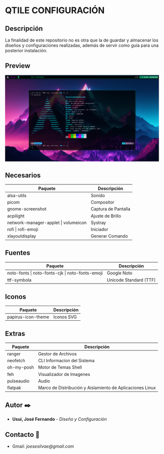 # QTILE CONFIGURACIÓN

## Descripción
La finalidad de este repositorio no es otra que la de guardar y almacenar los diseños y configuraciones realizadas, además de servir como guía para una posterior instalación.

## Preview
![preview](qtile/img/preview.png)

## Necesarios
| Paquete | Descripción |
|---|---|
| alsa-utils | Sonido |
| picom | Compositor |
| gnome-screenshot | Captura de Pantalla |
| acpilight | Ajuste de Brillo |
| network-manager-applet \| volumeicon | Systray |
| rofi \| rofi-emoji | Iniciador |
| xlayoutdisplay | Generar Comando |

## Fuentes
| Paquete | Descripción |
|---|---|
| noto-fonts \| noto-fonts-cjk \| noto-fonts-emoji | Google Noto |
| ttf-symbola | Unicode Standard (TTF) |

## Iconos
| Paquete | Descripción |
|---|---|
| papirus-icon-theme | Iconos SVG |


## Extras
| Paquete | Descripción |
|---|---|
| ranger | Gestor de Archivos |
| neofetch | CLI Informacion del Sistema |
| oh-my-posh | Motor de Temas Shell |
| feh | Visualizador de Imagenes |
| pulseaudio | Audio |
| flatpak | Marco de Distribución y Aislamiento de Aplicaciones Linux |

## Autor ✒️
* **Usui, José Fernando** - *Diseño y Configuración*

## Contacto 📱
* Gmail: _joesesilvae@gmail.com_
